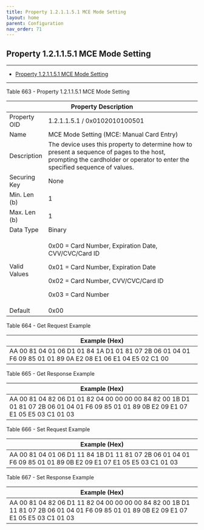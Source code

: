 ```yaml
---
title: Property 1.2.1.1.5.1 MCE Mode Setting
layout: home
parent: Configuration
nav_order: 71
---
```


## Property 1.2.1.1.5.1 MCE Mode Setting

---

- [Property 1.2.1.1.5.1 MCE Mode Setting](#property-121151-mce-mode-setting)

---


Table 663 - Property 1.2.1.1.5.1 MCE Mode Setting

<table>
<colgroup>
<col style="width: 14%" />
<col style="width: 85%" />
</colgroup>
<thead>
<tr>
<th colspan="2">Property Description</th>
</tr>
</thead>
<tbody>
<tr>
<td>Property OID</td>
<td>1.2.1.1.5.1 / 0x0102010100501</td>
</tr>
<tr>
<td>Name</td>
<td>MCE Mode Setting (MCE: Manual Card Entry)</td>
</tr>
<tr>
<td>Description</td>
<td>The device uses this property to determine how to present a sequence
of pages to the host, prompting the cardholder or operator to enter the
specified sequence of values.</td>
</tr>
<tr>
<td>Securing Key</td>
<td>None</td>
</tr>
<tr>
<td>Min. Len (b)</td>
<td>1</td>
</tr>
<tr>
<td>Max. Len (b)</td>
<td>1</td>
</tr>
<tr>
<td>Data Type</td>
<td>Binary</td>
</tr>
<tr>
<td>Valid Values</td>
<td><p>0x00 = Card Number, Expiration Date, CVV/CVC/Card ID</p>
<p>0x01 = Card Number, Expiration Date</p>
<p>0x02 = Card Number, CVV/CVC/Card ID</p>
<p>0x03 = Card Number</p></td>
</tr>
<tr>
<td>Default</td>
<td>0x00</td>
</tr>
</tbody>
</table>

Table 664 - Get Request Example

| Example (Hex) |
|----|
| AA 00 81 04 01 06 D1 01 84 1A D1 01 81 07 2B 06 01 04 01 F6 09 85 01 01 89 0A E2 08 E1 06 E1 04 E5 02 C1 00 |

Table 665 - Get Response Example

| Example (Hex) |
|----|
| AA 00 81 04 82 06 D1 01 82 04 00 00 00 00 84 82 00 1B D1 01 81 07 2B 06 01 04 01 F6 09 85 01 01 89 0B E2 09 E1 07 E1 05 E5 03 C1 01 03 |

Table 666 - Set Request Example

| Example (Hex) |
|----|
| AA 00 81 04 01 06 D1 11 84 1B D1 11 81 07 2B 06 01 04 01 F6 09 85 01 01 89 0B E2 09 E1 07 E1 05 E5 03 C1 01 03 |

Table 667 - Set Response Example

| Example (Hex) |
|----|
| AA 00 81 04 82 06 D1 11 82 04 00 00 00 00 84 82 00 1B D1 11 81 07 2B 06 01 04 01 F6 09 85 01 01 89 0B E2 09 E1 07 E1 05 E5 03 C1 01 03 |

#